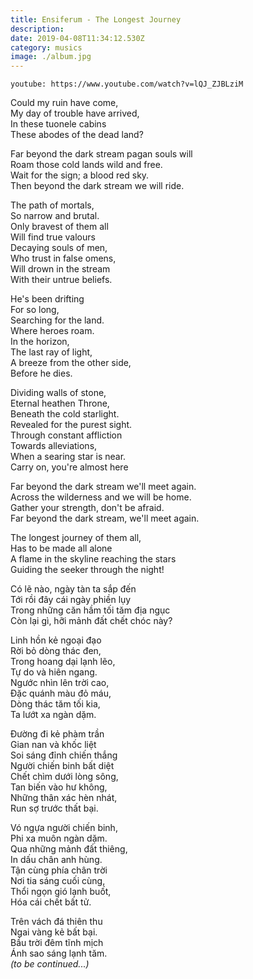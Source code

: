 ```yaml
---
title: Ensiferum - The Longest Journey
description: 
date: 2019-04-08T11:34:12.530Z
category: musics
image: ./album.jpg
---
```

`youtube: https://www.youtube.com/watch?v=lQJ_ZJBLziM`<br />

<lyric-translator>
<lyric-translator-panel>

Could my ruin have come,<br />
My day of trouble have arrived,<br />
In these tuonele cabins<br />
These abodes of the dead land?<br />

Far beyond the dark stream pagan souls will<br />
Roam those cold lands wild and free.<br />
Wait for the sign; a blood red sky.<br />
Then beyond the dark stream we will ride.<br />

The path of mortals,<br />
So narrow and brutal.<br />
Only bravest of them all<br />
Will find true valours<br />
Decaying souls of men,<br />
Who trust in false omens,<br />
Will drown in the stream<br />
With their untrue beliefs.<br />

He's been drifting<br />
For so long,<br />
Searching for the land.<br />
Where heroes roam.<br />
In the horizon,<br />
The last ray of light,<br />
A breeze from the other side,<br />
Before he dies.<br />

Dividing walls of stone,<br />
Eternal heathen Throne,<br />
Beneath the cold starlight.<br />
Revealed for the purest sight.<br />
Through constant affliction<br />
Towards alleviations,<br />
When a searing star is near.<br />
Carry on, you're almost here<br />

Far beyond the dark stream we'll meet again.<br />
Across the wilderness and we will be home.<br />
Gather your strength, don't be afraid.<br />
Far beyond the dark stream, we'll meet again.<br />

The longest journey of them all,<br />
Has to be made all alone<br />
A flame in the skyline reaching the stars<br />
Guiding the seeker through the night!<br />

</lyric-translator-panel>
<lyric-translator-panel>

Có lẽ nào, ngày tàn ta sắp đến <br />
Tới rồi đây cái ngày phiền lụy<br />
Trong những căn hầm tối tăm địa ngục<br />
Còn lại gì, hỡi mảnh đất chết chóc này?<br />

Linh hồn kẻ ngoại đạo<br />
Rời bỏ dòng thác đen,<br />
Trong hoang dại lạnh lẽo,<br />
Tự do và hiên ngang.<br />
Ngước nhìn lên trời cao,<br />
Đặc quánh màu đỏ máu,<br />
Dòng thác tăm tối kia,<br />
Ta lướt xa ngàn dặm.<br />

Đường đi kẻ phàm trần<br />
Gian nan và khốc liệt<br />
Soi sáng đỉnh chiến thắng<br />
Người chiến binh bất diệt<br />
Chết chìm dưới lòng sông,<br />
Tan biến vào hư không,<br />
Những thân xác hèn nhát,<br />
Run sợ trước thất bại.<br />

Vó ngựa người chiến binh,<br />
Phi xa muôn ngàn dặm.<br />
Qua những mảnh đất thiêng,<br />
In dấu chân anh hùng.<br />
Tận cùng phía chân trời<br />
Nơi tia sáng cuối cùng,<br />
Thổi ngọn gió lạnh buốt,<br />
Hóa cái chết bất tử.<br />

Trên vách đá thiên thu<br />
Ngai vàng kẻ bất bại.<br />
Bầu trời đêm tĩnh mịch<br />
Ánh sao sáng lạnh tăm.<br />
*(to be continued...)*

</lyric-translator-panel>
</lyric-translator>
